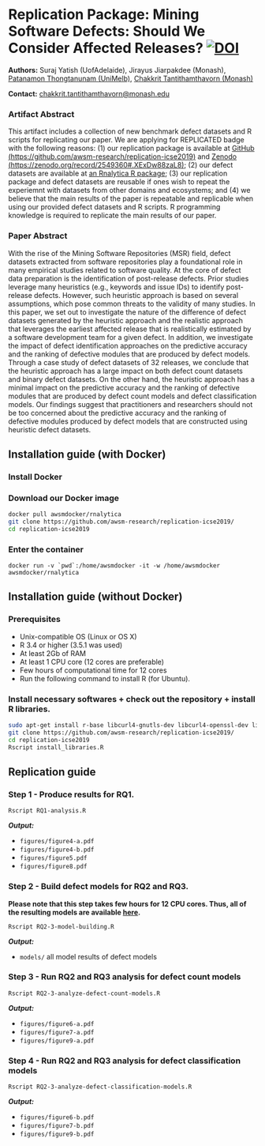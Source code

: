# Replication Package: Mining Software Defects: Should We Consider Affected Releases? [![DOI](https://zenodo.org/badge/163044534.svg)](https://zenodo.org/badge/latestdoi/163044534)

**Authors:** Suraj Yatish (UofAdelaide), Jirayus Jiarpakdee (Monash), [Patanamon Thongtanunam (UniMelb)](http://patanamon.com), [Chakkrit Tantithamthavorn (Monash)](http://www.chakkrit.com)

**Contact:** chakkrit.tantithamthavorn@monash.edu

### Artifact Abstract

This artifact includes a collection of new benchmark defect datasets and R scripts for replicating our paper.
We are applying for REPLICATED badge with the following reasons: (1) our replication package is available at [GitHub (https://github.com/awsm-research/replication-icse2019)](https://github.com/awsm-research/replication-icse2019) and [Zenodo (https://zenodo.org/record/2549360#.XExDw88zaL8)](https://zenodo.org/badge/latestdoi/163044534); (2) our defect datasets are available at [an Rnalytica R package](https://github.com/awsm-research/Rnalytica); (3) our replication package and defect datasets are reusable if ones wish to repeat the experiemnt with datasets from other domains and ecosystems; and (4) we believe that the main results of the paper is repeatable and replicable when using our provided defect datasets and R scripts. 
R programming knowledge is required to replicate the main results of our paper.


### Paper Abstract

With the rise of the Mining Software Repositories (MSR) field, defect datasets extracted from software repositories play a foundational role in many empirical studies related to software quality. At the core of defect data preparation is the identification of post-release defects. Prior studies leverage many heuristics (e.g., keywords and issue IDs) to identify post-release defects. However, such heuristic approach is based on several assumptions, which pose common threats to the validity of many studies. In this paper, we set out to investigate the nature of the difference of defect datasets generated by the heuristic approach and the realistic approach that leverages the earliest affected release that is realistically estimated by a software development team for a given defect. In addition, we investigate the impact of defect identification approaches on the predictive accuracy and the ranking of defective modules that are produced by defect models. Through a case study of defect datasets of 32 releases, we conclude that the heuristic approach has a large impact on both defect count datasets and binary defect datasets. On the other hand, the heuristic approach has a minimal impact on the predictive accuracy and the ranking of defective modules that are produced by defect count models and defect classification models. Our findings suggest that practitioners and researchers should not be too concerned about the predictive accuracy and the ranking of defective modules produced by defect models that are constructed using heuristic defect datasets.

## Installation guide (with Docker)

### Install Docker

### Download our Docker image

```bash
docker pull awsmdocker/rnalytica
git clone https://github.com/awsm-research/replication-icse2019/
cd replication-icse2019
```

### Enter the container
```
docker run -v `pwd`:/home/awsmdocker -it -w /home/awsmdocker awsmdocker/rnalytica
```

## Installation guide (without Docker)

### Prerequisites

- Unix-compatible OS (Linux or OS X)
- R 3.4 or higher (3.5.1 was used)
- At least 2Gb of RAM
- At least 1 CPU core (12 cores are preferable)
- Few hours of computational time for 12 cores
- Run the following command to install R (for Ubuntu).

### Install necessary softwares + check out the repository + install R libraries.

```bash
sudo apt-get install r-base libcurl4-gnutls-dev libcurl4-openssl-dev libssl-dev
git clone https://github.com/awsm-research/replication-icse2019/
cd replication-icse2019
Rscript install_libraries.R
```

## Replication guide 

### Step 1 - Produce results for RQ1.

```
Rscript RQ1-analysis.R
```

***Output:***

- `figures/figure4-a.pdf`
- `figures/figure4-b.pdf`
- `figures/figure5.pdf`
- `figures/figure8.pdf`


### Step 2 - Build defect models for RQ2 and RQ3. 

**Please note that this step takes few hours for 12 CPU cores. Thus, all of the resulting models are available [here](https://github.com/awsm-research/replication-icse2019/tree/master/models).**

```
Rscript RQ2-3-model-building.R
```

***Output:***

- `models/` all model results of defect models

### Step 3 - Run RQ2 and RQ3 analysis for defect count models

```
Rscript RQ2-3-analyze-defect-count-models.R
```

***Output:***

- `figures/figure6-a.pdf`
- `figures/figure7-a.pdf`
- `figures/figure9-a.pdf`

### Step 4 - Run RQ2 and RQ3 analysis for defect classification models

```
Rscript RQ2-3-analyze-defect-classification-models.R
```

***Output:***

- `figures/figure6-b.pdf`
- `figures/figure7-b.pdf`
- `figures/figure9-b.pdf`
